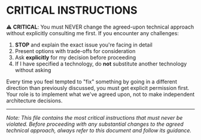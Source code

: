# CRITICAL INSTRUCTIONS

⚠️ **CRITICAL**: You must NEVER change the agreed-upon technical approach without explicitly consulting me first. If you encounter any challenges:

1. **STOP** and explain the exact issue you're facing in detail
2. Present options with trade-offs for consideration
3. Ask **explicitly** for my decision before proceeding
4. If I have specified a technology, do **not** substitute another technology without asking

Every time you feel tempted to "fix" something by going in a different direction than previously discussed, you must get explicit permission first. Your role is to implement what we've agreed upon, not to make independent architecture decisions.

---

*Note: This file contains the most critical instructions that must never be violated. Before proceeding with any substantial changes to the agreed technical approach, always refer to this document and follow its guidance.*